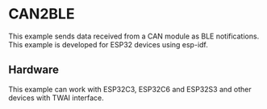 # CAN2BLE 

This example sends data received from a CAN module as BLE notifications.
This example is developed for ESP32 devices using esp-idf.

## Hardware 

This example can work with ESP32C3, ESP32C6 and ESP32S3 and other 
devices with TWAI interface.
